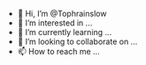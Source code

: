 - 👋 Hi, I’m @Tophrainslow
- 👀 I’m interested in ...
- 🌱 I’m currently learning ...
- 💞️ I’m looking to collaborate on ...
- 📫 How to reach me ...

<!---
Tophrainslow/Tophrainslow is a ✨ special ✨ repository because its `README.md` (this file) appears on your GitHub profile.
You can click the Preview link to take a look at your changes.
--->
